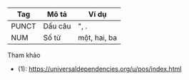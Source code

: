 # 

| Tag   | Mô tả           | Ví dụ    |
|-------|-----------------|----------|
| PUNCT | Dấu câu         | ", .     |
| NUM   | Số từ           | một, hai, ba     |

Tham khảo

* (1): https://universaldependencies.org/u/pos/index.html    

